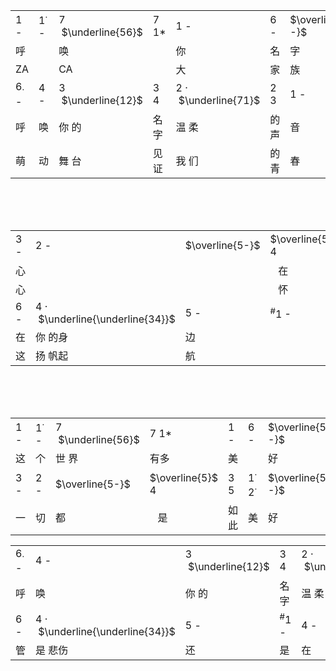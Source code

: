| | | | | | | | |
|:------|:------|:------|:------|:------|:------|:------|:------|
|1 - | $1^·$ - | 7 &nbsp;$\underline{56}$|7 1* | 1 - | 6 - | $\overline{5 -}$  | $\overline{5}$ - |
|呼| |唤| |你|名|字| |
|ZA| |CA| |大|家|族| |
|$6_·$ - | 4 - | 3 &nbsp;$\underline{12}$| 3 4 | 2 · &nbsp;$\underline{71}$ | 2 3 | 1 - | 1 - |
|呼|唤|你&nbsp;的|名字|温&nbsp;柔|的声|音||
|萌|动|舞&nbsp;台|见证|我&nbsp;们|的青|春||

<br/>
<br/>
<br/>

| | | | | | | | |
|:------|:------|:------|:------|:------|:------|:------|:------|
|3 - | 2 - | $\overline{5-}$ | $\overline{5}$ 4 | 3 5 | $1^·$ $2^·$ | $\overline{5 -}$ | $\overline{5}$ ${}^\#5$ |
|心 | | |&nbsp;&nbsp;&nbsp;在|呼| |唤|&nbsp;&nbsp;&nbsp;站|
|心 | | |&nbsp;&nbsp;&nbsp;怀|梦| |想|&nbsp;&nbsp;&nbsp;从|
|6 - | 4 · &nbsp;$\underline{\underline{34}}$ | 5 - | ${}^\#1$ - | 4 - | $\underline{32}$ &nbsp;3 | 2 - | 1 - |
|在|你&nbsp;的身|边 | |看 |眼前&nbsp;的 |世 |界|
|这|扬&nbsp;帆起|航 | |~~下~~ |~~一站 新~~|~~宝~~ |~~岛~~ |

<br/>
<br/>
<br/>

| | | | | | | | |
|:------|:------|:------|:------|:------|:------|:------|:------|
|1 - | $1^·$ - | 7 &nbsp;$\underline{56}$|7 1* | 1 - | 6 - | $\overline{5 -}$  | $\overline{5}$ - |
|这 |个 |世&nbsp;界|有多|美| |好 | |
|3 - | 2 - | $\overline{5-}$ | $\overline{5}$ 4 | 3 5 | $1^·$ $2^·$ | $\overline{5 -}$ | $\overline{5}$ ${}^\#5$ |
|一 |切 |都 |&nbsp;&nbsp;&nbsp;是|如此|美 |好|&nbsp;&nbsp;&nbsp;不|

| | | | | | | | |
|:------|:------|:------|:------|:------|:------|:------|:------|
|$6_·$ - | 4 - | 3 &nbsp;$\underline{12}$| 3 4 | 2 · &nbsp;$\underline{71}$ | 2 3 | 1 - | 1 - |
|呼|唤|你&nbsp;的|名字|温&nbsp;柔|的声|音||
|6 - | 4 · &nbsp;$\underline{\underline{34}}$ | 5 - | ${}^\#1$ - | 4 - | $\underline{32}$ &nbsp;3 | 2 - | 1 - |
|管|是&nbsp;悲伤|还 |是 |在 |泪流&nbsp;过 |后 | |